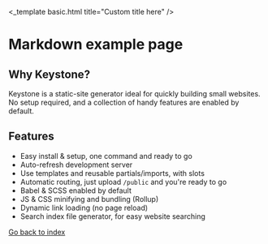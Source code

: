 <_template 
  basic.html 
  title="Custom title here"
/>

# Markdown example page
## Why Keystone?
Keystone is a static-site generator ideal for quickly building small websites. No setup required, and a collection of handy features are enabled by default.
## Features
- Easy install & setup, one command and ready to go
- Auto-refresh development server
- Use templates and reusable partials/imports, with slots
- Automatic routing, just upload `/public` and you're ready to go
- Babel & SCSS enabled by default
- JS & CSS minifying and bundling (Rollup)
- Dynamic link loading (no page reload)
- Search index file generator, for easy website searching

[Go back to index](/docs)

